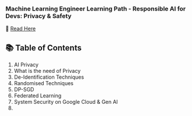 ### Machine Learning Engineer Learning Path - Responsible AI for Devs: Privacy & Safety

📘 <a href='#'> Read Here </a> 

## 📚 Table of Contents
1. AI Privacy
2. What is the need of Privacy
3. De-Identification Techniques
4. Randomised Techniques
5. DP-SGD
6. Federated Learning
7. System Security on Google Cloud & Gen AI
8. 
